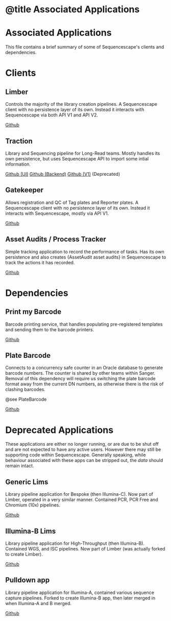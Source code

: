 # @title Associated Applications

# Associated Applications

This file contains a brief summary of some of Sequencescape's clients and
dependencies.

# Clients

## Limber

Controls the majority of the library creation pipelines. A Sequencescape client
with no persistence layer of its own. Instead it interacts with Sequencescape via
both API V1 and API V2.

[Github](https://github.com/sanger/limber)

## Traction

Library and Sequencing pipeline for Long-Read teams. Mostly handles its own
persistence, but uses Sequencescape API to import some intial information.

[Github (UI)](https://github.com/sanger/traction-ui)
[Github (Backend)](https://github.com/sanger/traction-service)
[Github (V1)](https://github.com/sanger/traction) (Deprecated)

## Gatekeeper

Allows registration and QC of Tag plates and Reporter plates. A Sequencescape client
with no persistence layer of its own. Instead it interacts with Sequencescape, mostly
via API V1.

[Github](https://github.com/sanger/gatekeeper)

## Asset Audits / Process Tracker

Simple tracking application to record the performance of tasks. Has its own
persistence and also creates {AssetAudit asset audits} in Sequencescape to track
the actions it has recorded.

[Github](https://github.com/sanger/asset_audits)

# Dependencies

## Print my Barcode

Barcode printing service, that handles populating pre-registered templates
and sending them to the barcode printers.

[Github](https://github.com/sanger/print_my_barcode)

## Plate Barcode

Connects to a concurrency safe counter in an Oracle database to generate barcode
numbers. The counter is shared by other teams within Sanger. Removal of this
dependency will require us switching the plate barcode format away from the current
DN numbers, as otherwise there is the risk of clashing barcodes.

@see PlateBarcode

[Github](https://github.com/sanger/plate_barcode)

# Deprecated Applications

These applications are either no longer running, or are due to be shut off and
are not expected to have any active users. However there may still be supporting
code within Sequencescape. Generally speaking, while behaviour associated with
these apps can be stripped out, the _data_ should remain intact.

## Generic Lims

Library pipeline application for Bespoke (then Illumina-C). Now part of Limber,
operated in a very similar manner. Contained PCR, PCR Free and Chromium (10x)
pipelines.

[Github](https://github.com/sanger/illumina_c_pipeline)

## Illumina-B Lims

Library pipeline application for High-Throughput (then Illumina-B). Contained WGS,
and ISC pipelines. Now part of Limber (was actually forked to create Limber).

[Github](https://github.com/sanger/illumina_b_pipeline)

## Pulldown app

Library pipeline application for Illumina-A, contained various sequence capture
pipelines. Forked to create Illumina-B app, then later merged in when Illumina-A
and B merged.

[Github](https://github.com/sanger/pulldown_pipeline)
